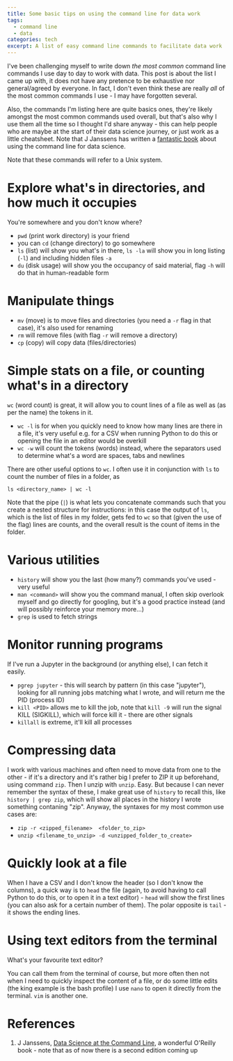 ```yaml
---
title: Some basic tips on using the command line for data work
tags:
  - command line
  - data
categories: tech
excerpt: A list of easy command line commands to facilitate data work
---
```


I've been challenging myself to write down *the most common* command line commands I use day to day to work with data.
This post is about the list I came up with, it does not have any pretence to be exhaustive nor general/agreed by everyone. In fact, I don't even think these are really *all* of the most common commands I use - I may have forgotten several.

Also, the commands I'm listing here are quite basics ones, they're likely amongst the most common commands used overall, but that's also why I use them all the time so I thought I'd share anyway - this can help people who are maybe at the start of their data science journey, or just work as a little cheatsheet. Note that J Janssens has written a <a href="#references">fantastic book</a> about using the command line for data science.

Note that these commands will refer to a Unix system.


# Explore what's in directories, and how much it occupies

You're somewhere and you don't know where?

* `pwd` (print work directory) is your friend
* you can `cd` (change directory) to go somewhere
* `ls` (list) will show you what's in there, `ls -la` will show you in long listing (`-l`) and including hidden files `-a`
* `du` (disk usage) will show you the occupancy of said material, flag `-h` will do that in human-readable form

# Manipulate things

* `mv` (move) is to move files and directories (you need a `-r` flag in that case), it's also used for renaming
* `rm` will remove files (with flag `-r` will remove a directory)
* `cp` (copy) will copy data (files/directories)

# Simple stats on a file, or counting what's in a directory

`wc` (word count) is great, it will allow you to count lines of a file as well as (as per the name) the tokens in it.

* `wc -l` is for when you quickly need to know how many lines are there in a file, it's very useful e.g. for a CSV when running Python to do this or opening the file in an editor would be overkill
* `wc -w` will count the tokens (words) instead, where the separators used to determine what's a word are spaces, tabs and newlines

There are other useful options to `wc`. I often use it in conjunction with `ls` to count the number of files in a folder, as  

```
ls <directory_name> | wc -l
```

Note that the pipe (`|`) is what lets you concatenate commands such that you create a nested structure for instructions: in this case the output of `ls`, which is the list of files in my folder, gets fed to `wc` so that (given the use of the flag) lines are counts, and the overall result is the count of items in the folder.

# Various utilities

* `history` will show you the last (how many?) commands you've used - very useful
* `man <command>` will show you the command manual, I often skip overlook myself and go directly for googling, but it's a good practice instead (and will possibly reinforce your memory more...)
* `grep` is used to fetch strings


# Monitor running programs

If I've run a Jupyter in the background (or anything else), I can fetch it easily.

* `pgrep jupyter` - this will search by pattern (in this case "jupyter"), looking for all running jobs matching what I wrote, and will return me the PID (process ID)
* `kill <PID>` allows me to kill the job, note that `kill -9` will run the signal KILL (SIGKILL), which will force kill it - there are other signals
* `killall` is extreme, it'll kill all processes

# Compressing data

I work with various machines and often need to move data from one to the other - if it's a directory and it's rather big I prefer to ZIP it up beforehand, using command `zip`. Then I unzip with `unzip`. Easy. But because I can never remember the syntax of these, I make great use of `history` to recall this, like `history | grep zip`, which will show all places in the history I wrote something contaning "zip". Anyway, the syntaxes for my most common use cases are:

* `zip -r <zipped_filename>  <folder_to_zip>`
* `unzip <filename_to_unzip> -d <unzipped_folder_to_create>`

# Quickly look at a file

When I have a CSV and I don't know the header (so I don't know the columns), a quick way is to `head` the file (again, to avoid having to call Python to do this, or to open it in a text editor) - `head` will show the first lines (you can also ask for a certain number of them). The polar opposite is `tail` - it shows the ending lines.

# Using text editors from the terminal

What's your favourite text editor?

You can call them from the terminal of course, but more often then not when I need to quickly inspect the content of a file, or do some little edits (the king example is the bash profile) I use `nano` to open it directly from the terminal. `vim` is another one.


# References
1. J Janssens, [Data Science at the Command Line](https://www.datascienceatthecommandline.com/1e/), a wonderful O'Reilly book - note that as of now there is a second edition coming up
